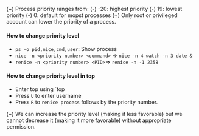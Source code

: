 (+) Process priority ranges from:
	(-) -20: highest priority
	(-) 19: lowest priority
	(-) 0: default for mopst processes
(+) Only root or privileged account can lower the priority of a process.

#### How to change priority level
+ `ps -o pid,nice,cmd,user`: Show process
+ `nice -n <priority number> <command>` => `nice -n 4 watch -n 3 date &`
+ `renice -n <priority number> <PID>`=> `renice -n -1 2358`

#### How to change priority level in top
+ Enter top using `top
+ Press `U` to enter username
+ Press `R` to `renice process` follows by the priority number.

(+) We can increase the priority level (making it less favorable) but we cannot decrease it (making it more favorable) without appropriate permission.